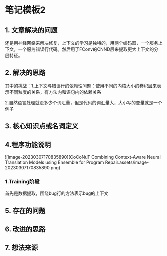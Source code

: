 # 笔记模板2

## 1. 文章解决的问题

还是用神经网络来解决修复，上下文的学习是独特的，用两个编码器，一个服务上下文，一个服务错误行代码。然后用了FConv的CNND层来提取更大上下文的分层特征。

## 2. 解决的思路

其中的挑战：1.上下文与错误行的依赖性问题：使用不同的内核大小的卷积层来表示不同粒度的关系，有方法内和语句内的依赖关系

​                        2.自然语言处理就没多少个词汇量，但是代码的词汇量大，大小写的变量就是一个例子

## 3. 核心知识点或名词定义

## 4.程序功能说明

![image-20230307170835890](CoCoNuT Combining Context-Aware Neural Translation Models using Ensemble for Program Repair.assets/image-20230307170835890.png)

### 1.Training阶段

首先是数据提取，围绕bug行的方法表示bug的上下文

## 5. 存在的问题

## 6. 改进的思路

## 7. 想法来源

